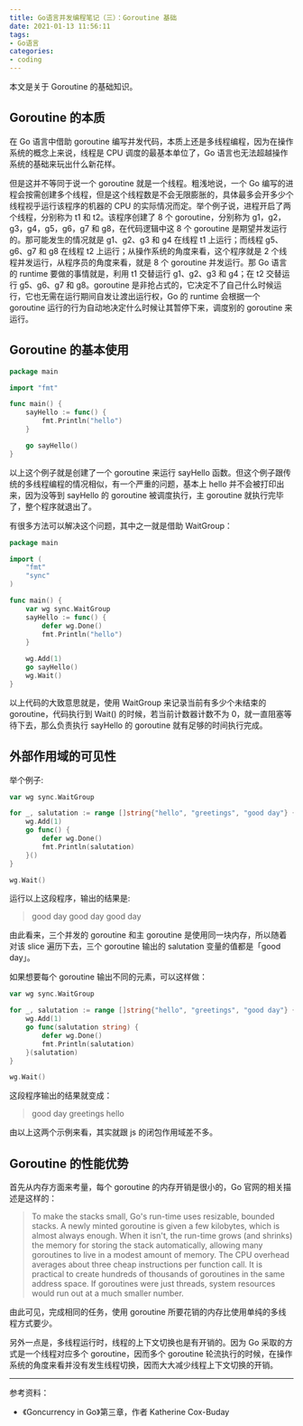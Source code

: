 ```yaml
---
title: Go语言并发编程笔记（三）：Goroutine 基础
date: 2021-01-13 11:56:11
tags:
- Go语言
categories:
- coding
---
```


本文是关于 Goroutine 的基础知识。

<!--more-->

## Goroutine 的本质

在 Go 语言中借助 goroutine 编写并发代码，本质上还是多线程编程，因为在操作系统的概念上来说，线程是 CPU 调度的最基本单位了，Go 语言也无法超越操作系统的基础来玩出什么新花样。

但是这并不等同于说一个 goroutine 就是一个线程。粗浅地说，一个 Go 编写的进程会按需创建多个线程，但是这个线程数是不会无限膨胀的，具体最多会开多少个线程视乎运行该程序的机器的 CPU 的实际情况而定。举个例子说，进程开启了两个线程，分别称为 t1 和 t2。该程序创建了 8 个 goroutine，分别称为 g1，g2，g3，g4，g5，g6，g7 和 g8，在代码逻辑中这 8 个 goroutine 是期望并发运行的。那可能发生的情况就是 g1、g2、g3 和 g4 在线程 t1 上运行；而线程 g5、g6、g7 和 g8 在线程 t2 上运行；从操作系统的角度来看，这个程序就是 2 个线程并发运行，从程序员的角度来看，就是 8 个 goroutine 并发运行。那 Go 语言的 runtime 要做的事情就是，利用 t1 交替运行 g1、g2、g3 和 g4；在 t2 交替运行 g5、g6、g7 和 g8。goroutine 是非抢占式的，它决定不了自己什么时候运行，它也无需在运行期间自发让渡出运行权，Go 的 runtime 会根据一个 goroutine 运行的行为自动地决定什么时候让其暂停下来，调度别的 goroutine 来运行。

## Goroutine 的基本使用
```go
package main

import "fmt"

func main() {
    sayHello := func() {
        fmt.Println("hello")
    }

    go sayHello()
}
```

以上这个例子就是创建了一个 goroutine 来运行 sayHello 函数。但这个例子跟传统的多线程编程的情况相似，有一个严重的问题，基本上 hello 并不会被打印出来，因为没等到 sayHello 的 goroutine 被调度执行，主 goroutine 就执行完毕了，整个程序就退出了。

有很多方法可以解决这个问题，其中之一就是借助 WaitGroup：
```go
package main

import (
    "fmt"
    "sync"
)

func main() {
    var wg sync.WaitGroup
    sayHello := func() {
        defer wg.Done()
        fmt.Println("hello")
    }

    wg.Add(1)
    go sayHello()
    wg.Wait()
}
```

以上代码的大致意思就是，使用 WaitGroup 来记录当前有多少个未结束的 goroutine，代码执行到 Wait() 的时候，若当前计数器计数不为 0，就一直阻塞等待下去，那么负责执行 sayHello 的 goroutine 就有足够的时间执行完成。

## 外部作用域的可见性

举个例子:
```go
var wg sync.WaitGroup

for _, salutation := range []string{"hello", "greetings", "good day"} {
    wg.Add(1)
    go func() {
        defer wg.Done()
        fmt.Println(salutation)
    }()
}

wg.Wait()
```

运行以上这段程序，输出的结果是:
> good day
good day
good day

由此看来，三个并发的 goroutine 和主 goroutine 是使用同一块内存，所以随着对该 slice 遍历下去，三个 goroutine 输出的 salutation 变量的值都是「good day」。

如果想要每个 goroutine 输出不同的元素，可以这样做：
```go
var wg sync.WaitGroup

for _, salutation := range []string{"hello", "greetings", "good day"} {
    wg.Add(1)
    go func(salutation string) {
        defer wg.Done()
        fmt.Println(salutation)
    }(salutation)
}

wg.Wait()
```

这段程序输出的结果就变成：
> good day
greetings
hello

由以上这两个示例来看，其实就跟 js 的闭包作用域差不多。

## Goroutine 的性能优势

首先从内存方面来考量，每个 goroutine 的内存开销是很小的，Go 官网的相关描述是这样的：
> To make the stacks small, Go's run-time uses resizable, bounded stacks. A newly minted goroutine is given a few kilobytes, which is almost always enough. When it isn't, the run-time grows (and shrinks) the memory for storing the stack automatically, allowing many goroutines to live in a modest amount of memory. The CPU overhead averages about three cheap instructions per function call. It is practical to create hundreds of thousands of goroutines in the same address space. If goroutines were just threads, system resources would run out at a much smaller number.

由此可见，完成相同的任务，使用 goroutine 所要花销的内存比使用单纯的多线程方式要少。

另外一点是，多线程运行时，线程的上下文切换也是有开销的。因为 Go 采取的方式是一个线程对应多个 goroutine，因而多个 goroutine 轮流执行的时候，在操作系统的角度来看并没有发生线程切换，因而大大减少线程上下文切换的开销。

---
参考资料：
- 《Goncurrency in Go》第三章，作者 Katherine Cox-Buday
